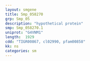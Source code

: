 ```yaml
---
layout: smgene
title: Smp_058270
grp: Smp_05
description: "hypothetical protein"
smp: Smp_058270.1
uniprot: "G4VNM1"
length:  1929
cdd: "TIGR00867, cl02990, pfam00858"
kk: ns
categories: sm
---
```

